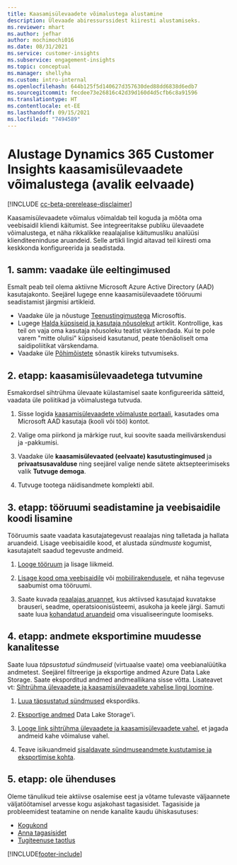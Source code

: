 ```yaml
---
title: Kaasamisülevaadete võimalustega alustamine
description: Ülevaade abiressurssidest kiiresti alustamiseks.
ms.reviewer: mhart
ms.author: jefhar
author: mochimochi016
ms.date: 08/31/2021
ms.service: customer-insights
ms.subservice: engagement-insights
ms.topic: conceptual
ms.manager: shellyha
ms.custom: intro-internal
ms.openlocfilehash: 644b125f5d140627d357630ded88dd6838d6edb7
ms.sourcegitcommit: fecdee73e26816c42d39d160d4d5cfb6c8a91596
ms.translationtype: HT
ms.contentlocale: et-EE
ms.lasthandoff: 09/15/2021
ms.locfileid: "7494589"
---
```

# <a name="get-started-with-dynamics-365-customer-insights-engagement-insights-capability-public-preview"></a>Alustage Dynamics 365 Customer Insights kaasamisülevaadete võimalustega (avalik eelvaade)

[!INCLUDE [cc-beta-prerelease-disclaimer](includes/cc-beta-prerelease-disclaimer.md)]

Kaasamisülevaadete võimalus võimaldab teil koguda ja mõõta oma veebisaidil kliendi käitumist. See integreeritakse publiku ülevaadete võimalustega, et näha rikkalikke reaalajalise käitumusliku analüüsi klienditeeninduse aruandeid. Selle artikli lingid aitavad teil kiiresti oma keskkonda konfigureerida ja seadistada.

## <a name="step-1-review-prerequisites"></a>1. samm: vaadake üle eeltingimused

Esmalt peab teil olema aktiivne Microsoft Azure Active Directory (AAD) kasutajakonto. Seejärel lugege enne kaasamisülevaadete tööruumi seadistamist järgmisi artikleid.

- Vaadake üle ja nõustuge [Teenustingimustega](terms-of-service.md) Microsoftis.  
- Lugege [Halda küpsiseid ja kasutaja nõusolekut](user-consent-storage.md) artiklit. Kontrollige, kas teil on vaja oma kasutaja nõusoleku teatist värskendada. Kui te pole varem "mitte olulisi" küpsiseid kasutanud, peate tõenäoliselt oma saidipoliitikat värskendama.
- Vaadake üle [Põhimõistete](glossary.md) sõnastik kiireks tutvumiseks.

## <a name="step-2-explore-engagement-insights"></a>2. etapp: kaasamisülevaadetega tutvumine

Esmakordsel sihtrühma ülevaate külastamisel saate konfigureerida sätteid, vaadata üle poliitikad ja võimalustega tutvuda.

1. Sisse logida [kaasamisülevaadete võimaluste portaali](https://home.ci.ai.dynamics.com/app/engagement-insights), kasutades oma Microsoft AAD kasutaja (kooli või töö) kontot.

1. Valige oma piirkond ja märkige ruut, kui soovite saada meilivärskendusi ja -pakkumisi.

1. Vaadake üle **kaasamisülevaated (eelvaate) kasutustingimused** ja **privaatsusavalduse** ning seejärel valige nende sätete aktsepteerimiseks valik **Tutvuge demoga**.

1. Tutvuge tootega näidisandmete komplekti abil.

##  <a name="step-3-set-up-a-workspace-and-add-code-to-your-website"></a>3. etapp: tööruumi seadistamine ja veebisaidile koodi lisamine

Tööruumis saate vaadata kasutajategevust reaalajas ning talletada ja hallata aruandeid. Lisage veebisaidile kood, et alustada *sündmuste* kogumist, kasutajatelt saadud tegevuste andmeid.

1. [Looge tööruum](create-workspace.md) ja lisage liikmeid.

1. [Lisage kood oma veebisaidile](instrument-website.md) või [mobiilirakendusele](developer-resources.md#capture-events-from-mobile-apps), et näha tegevuse saabumist oma tööruumi.

1. Saate kuvada [reaalajas aruannet](view-reports.md), kus aktiivsed kasutajad kuvatakse brauseri, seadme, operatsioonisüsteemi, asukoha ja keele järgi. Samuti saate luua [kohandatud aruandeid](custom-reports.md) oma visualiseeringute loomiseks.
    
## <a name="step-4-export-data-to-other-channels"></a>4. etapp: andmete eksportimine muudesse kanalitesse

Saate luua *täpsustatud sündmuseid* (virtuaalse vaate) oma veebianalüütika andmetest. Seejärel filtreerige ja eksportige andmed Azure Data Lake Storage. Saate eksporditud andmed andmeallikana sisse võtta. Lisateavet vt: [Sihtrühma ülevaadete ja kaasamisülevaadete vahelise lingi loomine](integrate-audience-insights-engagement-insights.md).

1. [Luua täpsustatud sündmused](refined-events.md) ekspordiks.

1. [Eksportige andmed](export-events.md) Data Lake Storage'i.

1. [Looge link sihtrühma ülevaadete ja kaasamisülevaadete vahel](integrate-audience-insights-engagement-insights.md), et jagada andmeid kahe võimaluse vahel.

1. Teave isikuandmeid [sisaldavate sündmuseandmete kustutamise ja eksportimise kohta](delete-export-personal-data.md).
 
## <a name="step-5-stay-connected"></a>5. etapp: ole ühenduses

Oleme tänulikud teie aktiivse osalemise eest ja võtame tulevaste väljaannete väljatöötamisel arvesse kogu asjakohast tagasisidet. Tagasiside ja probleemidest teatamine on nende kanalite kaudu ühiskasutuses:
- [Kogukond](https://go.microsoft.com/fwlink/?linkid=2141648)
- [Anna tagasisidet](https://go.microsoft.com/fwlink/?linkid=2143222)
- [Tugiteenuse taotlus](https://go.microsoft.com/fwlink/?linkid=2145734) 


[!INCLUDE[footer-include](../includes/footer-banner.md)]
